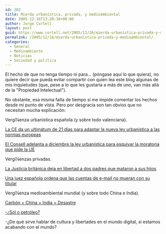 ```yaml
---
id: 202
title: Mierda urbaní­stica, privada, y medioambiental
date: 2005-12-16T13:20:30+00:00
author: Jorge Cortell
layout: post
guid: https://www.cortell.net/2005/12/16/mierda-urbanistica-privada-y-medioambiental/
permalink: /2005/12/16/mierda-urbanistica-privada-y-medioambiental/
categories:
  - General
  - Medioambiente
  - Noticias
  - Sociedad y polí­tica
---
```

El hecho de que no tenga tiempo ni para... (póngase aquí­ lo que quiera), no quiere decir que pueda evitar compartir con quien lea este blog algunas de mis inquietudes (que, pese a lo que les gustarí­a a más de uno, van más allá de la "Propiedad Intelectual").

No obstante, esa misma falta de tiempo sí­ me impide comentar los hechos desde mi punto de vista. Pero por desgracia son tan obvios que no necesitan mucha explicación:

Vergí¼enza urbaní­stica española (y sobre todo valenciana).

[La CE da un ultimátum de 21 dí­as para adaptar la nueva ley urbaní­stica a las normas europeas](https://www.levante-emv.es/secciones/noticia.jsp?pIdNoticia=159267&pIdSeccion=19&pNumEjemplar=3004)
  
[El Consell adelanta a diciembre la ley urbaní­stica para esquivar la moratoria que pide la UE](https://servicios.lasprovincias.es/valencia/pg051214/prensa/noticias/Tema_Dia/200512/14/VAL-TMD-000.html)

Vergí¼enzas privadas.

[La Justicia británica deja en libertad a dos padres que mataron a sus hijos](https://www.abc.es/abc/pg051214/prensa/noticias/Sociedad/Sociedad/200512/14/NAC-SOC-094.asp)
  
[Una juez española ordena que las cuentas de e-mail no mueran con su titular](https://iblnews.com/story.php?id=7290)

Vergí¼enza medioambiental mundial (y sobre todo China e India).

[Carbón + China + India = Desastre](https://www.worldwatch.org/features/vsow/2005/12/14)
  
[-¿Sol o petróleo?](https://www.worldwatch.org/pubs/mag/2006/191/mos)

-¿De qué sirve hablar de cultura y libertades en el mundo digital, si estamos acabando con el mundo?